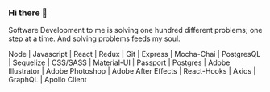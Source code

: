 ### Hi there 👋

Software Development to me is solving one hundred different problems; one step at a time. And solving problems feeds my soul.

Node | Javascript | React | Redux | Git | Express | Mocha-Chai | PostgresQL | Sequelize | CSS/SASS | Material-UI | Passport | Postgres | Adobe Illustrator | Adobe Photoshop | Adobe After Effects | React-Hooks | Axios | GraphQL | Apollo Client

<!--
**cswithen/cswithen** is a ✨ _special_ ✨ repository because its `README.md` (this file) appears on your GitHub profile.

Here are some ideas to get you started:

- 🔭 I’m currently working on ...
- 🌱 I’m currently learning ...
- 👯 I’m looking to collaborate on ...
- 🤔 I’m looking for help with ...
- 💬 Ask me about ...
- 📫 How to reach me: ...
- 😄 Pronouns: ...
- ⚡ Fun fact: ...
-->
